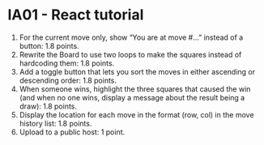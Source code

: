 # IA01 - React tutorial
1. For the current move only, show “You are at move #…” instead of a button: 1.8 points.
2. Rewrite the Board to use two loops to make the squares instead of hardcoding them: 1.8 points.
3. Add a toggle button that lets you sort the moves in either ascending or descending order: 1.8 points.
4. When someone wins, highlight the three squares that caused the win (and when no one wins, display a message about the result being a draw): 1.8 points.
5. Display the location for each move in the format (row, col) in the move history list: 1.8 points.
6. Upload to a public host: 1 point.